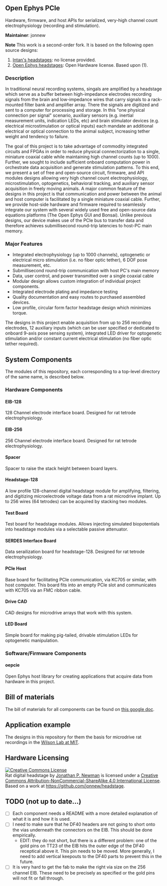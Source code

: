 ## Open Ephys PCIe 

Hardware, firmware, and host APIs for serialized, very-high channel count
electrophysiology (recording and stimulation).

__Maintainer__: jonnew

__Note__ This work is a second-order fork. It is based on the following open
source designs:

1. [Intan's headstages](http://intantech.com/index.html): no license provided.
2. [Open Ephys headstages](https://github.com/open-ephys/headstage): Open
   Hardware license. Based upon (1).

### Description
In traditional neural recording systems, singals are amplified by a headstage
which serve as a buffer between high-impedance electrodes recording signals
from the brain and low-impedance wires that carry signals to a rack-mounted
filter bank and amplifier array. There the signals are digitized and sent to a
computer for processing and storage.  In this "one physical connection per
signal" scenario, auxiliary sensors (e.g. inertial measurement units,
indication LEDs, etc) and brain stimulator devices (e.g. electrical
microstimulation or optical inputs) each mandate an additional electrical or
optical connection to the animal subject, increasing tether weight and tendency
to failure.

The goal of this project is to take advantage of commodity integrated circuits
and FPGAs in order to reduce physical connectorization to a single, miniature
coaxial cable while maintaining high channel counts (up to 1000).  Further, we
sought to include sufficient onboard computation power in orchestrate data
acquisition and generate stimulation patterns. To this end, we present a set of
free and open-source circuit, firmware, and API modules designs allowing very
high channel count electrophysiology, microstimulation, optogenetics,
behavioral tracking, and auxiliary sensor acquisition in freely moving animals.
A major common feature of the designs in this project is that communication and
power between the animal and host computer is facilitated by a single miniature
coaxial cable. Further, we provide host-side hardware and firmware required to
seamlessly integrate our system with several widely used free and open-source
data equations platforms (The Open Ephys GUI and Bonsai). Unlike previous
designs, our device makes use of the PCIe bus to transfer data and therefore
achieves submillisecond round-trip latencies to host-PC main memory.

### Major Features

- Integrated electrophysiology (up to 1000 channels), optogenetic or electrical
  micro stimulation (i.e. no fiber optic tether), 6 DOF pose measurement, etc.
- Submillisecond round-trip communication with host PC's main memory
- Data, user control, and power transmitted over a single coaxial cable
- Modular design allows custom integration of individual project components.
- Integrated electrode plating and impedance testing
- Quality documentation and easy routes to purchased assembled devices.
- Low profile, circular form factor headstage design which minimizes torque.

The designs in this project enable acquisition from up to 256 recording
electrodes, 12 auxiliary inputs (which can be user specified or dedicated to
onboard 9-axis pose sensing system), integrated LED driver for optogenetic
stimulation and/or constant current electrical stimulation (no fiber optic tether required).

## System Components
The modules of this repository, each corresponding to a top-level directory of the same name, is described below.

### Hardware Components

#### EIB-128
128 Channel electrode interface board. Designed for rat tetrode electrophysiology.

#### EIB-256
256 Channel electrode interface board. Designed for rat tetrode electrophysiology.

#### Spacer
Spacer to raise the stack height between board layers.

#### Headstage-128
A low profile 128-channel digital headstage module for amplifying, filtering, and digitizing
microelectrode voltage data from a rat microdrive implant. Up to 256 wires (64 tetrodes)
can be acquired by stacking two modules.

#### Test Board
Test board for headstage modules. Allows injecting simulated biopotentials into
headstage modules via a selectable passive attenuator.

#### SERDES Interface Board
Data serailization board for headstage-128. Designed for rat tetrode electrophysiology.

#### PCIe Host
Base board for facilitating PCIe communication, via KC705 or similar, with host
computer. This board fits into an empty PCIe slot and communicates with KC705
via an FMC ribbon cable.

#### Drive CAD
CAD designs for microdrive arrays that work with this system.

#### LED Board
Simple board for making pig-tailed, drivable stimulation LEDs for optogenetic
manipulation.

### Software/Firmware Components

#### oepcie
Open Ephys host library for creating applications that acquire data from
hardware in this project.

## Bill of materials
The bill of materials for all components can be found on [this google
doc](https://docs.google.com/spreadsheets/d/1F-KWcdvH_63iXjZf0cgCfDiFX6XXW3qw6rlR8DZrFpQ/edit?usp=sharing).

## Application example
The designs in this repository for them the basis for microdrive rat recordings
in the [Wilson Lab at MIT](http://web.mit.edu/wilsonlab/).

## Hardware Licensing
<a rel="license" href="http://creativecommons.org/licenses/by-nc-sa/4.0/"><img
alt="Creative Commons License" style="border-width:0"
src="https://i.creativecommons.org/l/by-nc-sa/4.0/88x31.png" /></a><br /><span
xmlns:dct="http://purl.org/dc/terms/" property="dct:title">Rat digital headstage</span> by <a xmlns:cc="http://creativecommons.org/ns#"
href="https://github.com/jonnew/cyclops" property="cc:attributionName"
rel="cc:attributionURL">Jonathan P. Newman</a> is licensed under a <a
rel="license" href="http://creativecommons.org/licenses/by-nc-sa/4.0/">Creative
Commons Attribution-NonCommercial-ShareAlike 4.0 International License</a>.<br
/>Based on a work at <a xmlns:dct="http://purl.org/dc/terms/"
href="https://github.com/jonnew/headstage"
rel="dct:source">https://github.com/jonnew/headstage</a>.

## TODO (not up to date...)
- [ ] Each component needs a README with a more detailed explanation of what it
  is and how it is used.
- [ ] I need to make sure that he DF40 headers are not going to short onto the
  vias underneath the connectors on the EIB. This should be done empirically.
  - EDIT: they do not short, but there is a different problem: one of the gold
    pins on TT23 of the EIB hits the outer edge of the DF40 receptical above
    it. This pin needs to be moved. More generally, I need to add vertical
    keepouts to the DF40 parts to prevent this in the future.
- [ ] It is very hard to get the fab to make the right via size on the 256
  channel EIB. These need to be precisely as specified or the gold pins will
  not fit or fall through.
